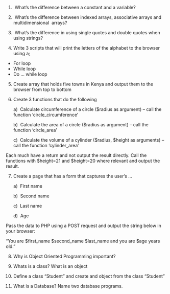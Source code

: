 1)  What’s the difference between a constant and a variable? 

2)  What’s the difference between indexed arrays, associative arrays and multidimensional  arrays? 

3)  What’s the difference in using single quotes and double quotes when using strings? 

4) Write 3 scripts that will print the letters of the alphabet to the browser using a;
- For loop 
- While loop 
- Do ... while loop 

5) Create array that holds five towns in Kenya and output them to the browser from top to bottom

6) Create 3 functions that do the following
	
	a)  Calculate circumference of a circle ($radius as argument) – call the function ‘circle_circumference’ 
	
	b)  Calculate the area of a circle ($radius as argument) – call the function ‘circle_area’
	
	c)  Calculate the volume of a cylinder ($radius, $height as arguments) – call the function ‘cylinder_area’
	
Each much have a return and not output the result directly. Call the functions with $height=21 and $height=20 where relevant and output the result.


7) Create a page that has a form that captures the user’s ...
	
	a)  First name 
	
	b)  Second name 
	
	c)  Last name 
	
	d)  Age 

Pass the data to PHP using a POST request and output the string below in your browser:

“You are $first_name $second_name $last_name and you are $age years old.”

8) Why is Object Oriented Programming important?

9) Whats is a class? What is an object

10) Define a class “Student” and create and object from the class “Student”

11) What is a Database? Name two database programs.

